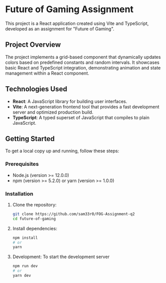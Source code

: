 # Future of Gaming Assignment

This project is a React application created using Vite and TypeScript, developed as an assignment for "Future of Gaming".

## Project Overview

The project implements a grid-based component that dynamically updates colors based on predefined constants and random intervals. It showcases basic React and TypeScript integration, demonstrating animation and state management within a React component.

## Technologies Used

- **React**: A JavaScript library for building user interfaces.
- **Vite**: A next-generation frontend tool that provides a fast development server and optimized production build.
- **TypeScript**: A typed superset of JavaScript that compiles to plain JavaScript.

## Getting Started

To get a local copy up and running, follow these steps:

### Prerequisites

- Node.js (version >= 12.0.0)
- npm (version >= 5.2.0) or yarn (version >= 1.0.0)

### Installation

1. Clone the repository:

   ```bash
   git clone https://github.com/sam33r0/FOG-Assignment-q2
   cd future-of-gaming

2. Install dependencies:

   ```bash
   npm install
   # or
   yarn

3. Development:
  To start the development server
   ```bash
   npm run dev
   # or
   yarn dev


